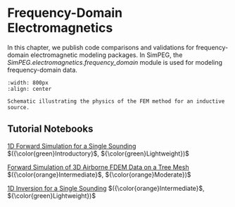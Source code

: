 Frequency-Domain Electromagnetics
==============================

In this chapter, we publish code comparisons and validations for frequency-domain electromagnetic modeling packages.
In SimPEG, the *SimPEG.electromagnetics.frequency_domain* module is used for modeling frequency-domain data.

```{figure} ../assets/website_images/fem_physics.png
:width: 800px
:align: center

Schematic illustrating the physics of the FEM method for an inductive source.
```

## Tutorial Notebooks

[1D Forward Simulation for a Single Sounding](07-fdem/fwd_fdem_1d) $({\color{green}Introductory}$, ${\color{green}Lightweight})$
<br />

[Forward Simulation of 3D Airborne FDEM Data on a Tree Mesh](07-fdem/fwd_fdem_3d) $({\color{orange}Intermediate}$, ${\color{orange}Moderate})$
<br />

[1D Inversion for a Single Sounding](07-fdem/inv_fdem_1d) $({\color{orange}Intermediate}$, ${\color{green}Lightweight})$
<br />
